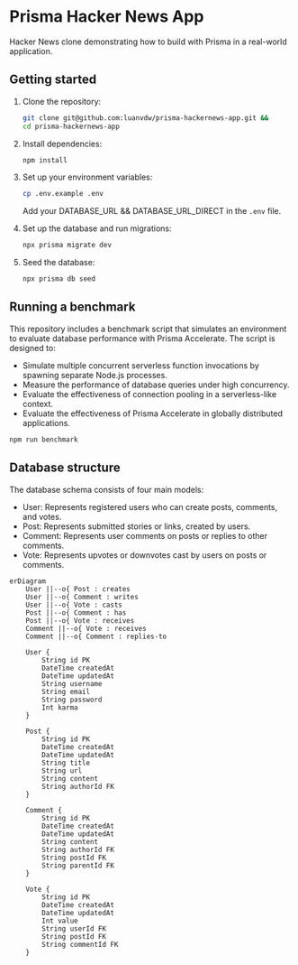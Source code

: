 # Prisma Hacker News App
Hacker News clone demonstrating how to build with Prisma in a real-world application.

## Getting started
1. Clone the repository:
    ```bash
    git clone git@github.com:luanvdw/prisma-hackernews-app.git &&
    cd prisma-hackernews-app
    ```
2. Install dependencies:
    ```bash
    npm install
    ```
3. Set up your environment variables:
    ```bash
    cp .env.example .env
    ```
    Add your DATABASE_URL && DATABASE_URL_DIRECT in the  `.env` file.

4. Set up the database and run migrations:
    ```bash
    npx prisma migrate dev
    ```
5. Seed the database:
    ```bash
    npx prisma db seed
    ```

## Running a benchmark
This repository includes a benchmark script that simulates an environment to evaluate database performance with Prisma Accelerate. The script is designed to:
- Simulate multiple concurrent serverless function invocations by spawning separate Node.js processes.
- Measure the performance of database queries under high concurrency.
- Evaluate the effectiveness of connection pooling in a serverless-like context.
- Evaluate the effectiveness of Prisma Accelerate in globally distributed applications.

```bash
npm run benchmark
```

## Database structure
The database schema consists of four main models:

- User: Represents registered users who can create posts, comments, and votes.
- Post: Represents submitted stories or links, created by users.
- Comment: Represents user comments on posts or replies to other comments.
- Vote: Represents upvotes or downvotes cast by users on posts or comments.

```mermaid
erDiagram
    User ||--o{ Post : creates
    User ||--o{ Comment : writes
    User ||--o{ Vote : casts
    Post ||--o{ Comment : has
    Post ||--o{ Vote : receives
    Comment ||--o{ Vote : receives
    Comment ||--o{ Comment : replies-to

    User {
        String id PK
        DateTime createdAt
        DateTime updatedAt
        String username
        String email
        String password
        Int karma
    }

    Post {
        String id PK
        DateTime createdAt
        DateTime updatedAt
        String title
        String url
        String content
        String authorId FK
    }

    Comment {
        String id PK
        DateTime createdAt
        DateTime updatedAt
        String content
        String authorId FK
        String postId FK
        String parentId FK
    }

    Vote {
        String id PK
        DateTime createdAt
        DateTime updatedAt
        Int value
        String userId FK
        String postId FK
        String commentId FK
    }
```